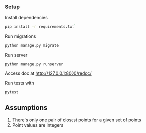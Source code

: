 ### Setup 
Install dependencies
```bash
pip install -r requirements.txt`
```
Run migrations
```bash
python manage.py migrate
```
Run server
```bash
python manage.py runserver
```
Access doc at http://127.0.0.1:8000/redoc/

Run tests with
```bash
pytest
```

## Assumptions
1. There's only one pair of closest points for a given set of points
2. Point values are integers